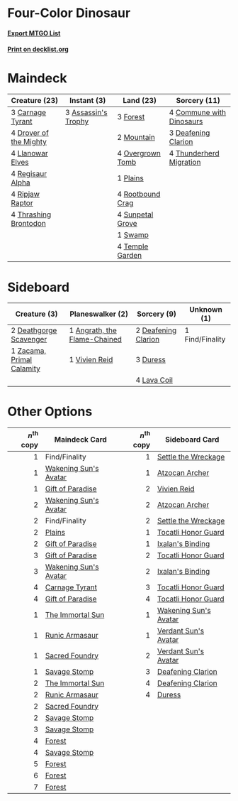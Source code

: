 # Four-Color Dinosaur

#### [Export MTGO List](../collection/Four-Color%20Dinosaur/Four-Color%20Dinosaur.txt)
#### [Print on decklist.org](http://decklist.org/?deckmain=3%09Assassin's%20Trophy%0A3%09Carnage%20Tyrant%0A4%09Commune%20with%20Dinosaurs%0A3%09Deafening%20Clarion%0A4%09Drover%20of%20the%20Mighty%0A3%09Forest%0A4%09Llanowar%20Elves%0A2%09Mountain%0A4%09Overgrown%20Tomb%0A1%09Plains%0A4%09Regisaur%20Alpha%0A4%09Ripjaw%20Raptor%0A4%09Rootbound%20Crag%0A4%09Sunpetal%20Grove%0A1%09Swamp%0A4%09Temple%20Garden%0A4%09Thrashing%20Brontodon%0A4%09Thunderherd%20Migration&deckside=1%09Angrath,%20the%20Flame-Chained%0A2%09Deafening%20Clarion%0A2%09Deathgorge%20Scavenger%0A3%09Duress%0A1%09Find/Finality%0A4%09Lava%20Coil%0A1%09Vivien%20Reid%0A1%09Zacama,%20Primal%20Calamity)
# Maindeck

|                                          Creature (23)                                          |                                         Instant (3)                                          |                                         Land (23)                                         |                                           Sorcery (11)                                            |
|-------------------------------------------------------------------------------------------------|----------------------------------------------------------------------------------------------|-------------------------------------------------------------------------------------------|---------------------------------------------------------------------------------------------------|
|3 [Carnage Tyrant](http://gatherer.wizards.com/Pages/Card/Details.aspx?multiverseid=435334)      |3 [Assassin's Trophy](http://gatherer.wizards.com/Pages/Card/Details.aspx?multiverseid=452902)|3 [Forest](http://gatherer.wizards.com/Pages/Card/Details.aspx?multiverseid=439605)        |4 [Commune with Dinosaurs](http://gatherer.wizards.com/Pages/Card/Details.aspx?multiverseid=435336)|
|4 [Drover of the Mighty](http://gatherer.wizards.com/Pages/Card/Details.aspx?multiverseid=435342)|                                                                                              |2 [Mountain](http://gatherer.wizards.com/Pages/Card/Details.aspx?multiverseid=439604)      |3 [Deafening Clarion](http://gatherer.wizards.com/Pages/Card/Details.aspx?multiverseid=452915)     |
|4 [Llanowar Elves](http://gatherer.wizards.com/Pages/Card/Details.aspx?multiverseid=413717)      |                                                                                              |4 [Overgrown Tomb](http://gatherer.wizards.com/Pages/Card/Details.aspx?multiverseid=405103)|4 [Thunderherd Migration](http://gatherer.wizards.com/Pages/Card/Details.aspx?multiverseid=439806) |
|4 [Regisaur Alpha](http://gatherer.wizards.com/Pages/Card/Details.aspx?multiverseid=435383)      |                                                                                              |1 [Plains](http://gatherer.wizards.com/Pages/Card/Details.aspx?multiverseid=439601)        |                                                                                                   |
|4 [Ripjaw Raptor](http://gatherer.wizards.com/Pages/Card/Details.aspx?multiverseid=435359)       |                                                                                              |4 [Rootbound Crag](http://gatherer.wizards.com/Pages/Card/Details.aspx?multiverseid=208042)|                                                                                                   |
|4 [Thrashing Brontodon](http://gatherer.wizards.com/Pages/Card/Details.aspx?multiverseid=439805) |                                                                                              |4 [Sunpetal Grove](http://gatherer.wizards.com/Pages/Card/Details.aspx?multiverseid=420946)|                                                                                                   |
|                                                                                                 |                                                                                              |1 [Swamp](http://gatherer.wizards.com/Pages/Card/Details.aspx?multiverseid=439603)         |                                                                                                   |
|                                                                                                 |                                                                                              |4 [Temple Garden](http://gatherer.wizards.com/Pages/Card/Details.aspx?multiverseid=405112) |                                                                                                   |


# Sideboard

|                                            Creature (3)                                            |                                           Planeswalker (2)                                            |                                         Sorcery (9)                                          |  Unknown (1)  |
|----------------------------------------------------------------------------------------------------|-------------------------------------------------------------------------------------------------------|----------------------------------------------------------------------------------------------|---------------|
|2 [Deathgorge Scavenger](http://gatherer.wizards.com/Pages/Card/Details.aspx?multiverseid=435339)   |1 [Angrath, the Flame-Chained](http://gatherer.wizards.com/Pages/Card/Details.aspx?multiverseid=439809)|2 [Deafening Clarion](http://gatherer.wizards.com/Pages/Card/Details.aspx?multiverseid=452915)|1 Find/Finality|
|1 [Zacama, Primal Calamity](http://gatherer.wizards.com/Pages/Card/Details.aspx?multiverseid=439836)|1 [Vivien Reid](http://gatherer.wizards.com/Pages/Card/Details.aspx?multiverseid=447344)               |3 [Duress](http://gatherer.wizards.com/Pages/Card/Details.aspx?multiverseid=270465)           |               |
|                                                                                                    |                                                                                                       |4 [Lava Coil](http://gatherer.wizards.com/Pages/Card/Details.aspx?multiverseid=452858)        |               |


# Other Options

|*n*<sup>th</sup> copy|                                         Maindeck Card                                          |*n*<sup>th</sup> copy|                                         Sideboard Card                                         |
|--------------------:|------------------------------------------------------------------------------------------------|--------------------:|------------------------------------------------------------------------------------------------|
|                    1|Find/Finality                                                                                   |                    1|[Settle the Wreckage](http://gatherer.wizards.com/Pages/Card/Details.aspx?multiverseid=435186)  |
|                    1|[Wakening Sun's Avatar](http://gatherer.wizards.com/Pages/Card/Details.aspx?multiverseid=435196)|                    1|[Atzocan Archer](http://gatherer.wizards.com/Pages/Card/Details.aspx?multiverseid=435331)       |
|                    1|[Gift of Paradise](http://gatherer.wizards.com/Pages/Card/Details.aspx?multiverseid=447320)     |                    2|[Vivien Reid](http://gatherer.wizards.com/Pages/Card/Details.aspx?multiverseid=447344)          |
|                    2|[Wakening Sun's Avatar](http://gatherer.wizards.com/Pages/Card/Details.aspx?multiverseid=435196)|                    2|[Atzocan Archer](http://gatherer.wizards.com/Pages/Card/Details.aspx?multiverseid=435331)       |
|                    2|Find/Finality                                                                                   |                    2|[Settle the Wreckage](http://gatherer.wizards.com/Pages/Card/Details.aspx?multiverseid=435186)  |
|                    2|[Plains](http://gatherer.wizards.com/Pages/Card/Details.aspx?multiverseid=439601)               |                    1|[Tocatli Honor Guard](http://gatherer.wizards.com/Pages/Card/Details.aspx?multiverseid=435194)  |
|                    2|[Gift of Paradise](http://gatherer.wizards.com/Pages/Card/Details.aspx?multiverseid=447320)     |                    1|[Ixalan's Binding](http://gatherer.wizards.com/Pages/Card/Details.aspx?multiverseid=435168)     |
|                    3|[Gift of Paradise](http://gatherer.wizards.com/Pages/Card/Details.aspx?multiverseid=447320)     |                    2|[Tocatli Honor Guard](http://gatherer.wizards.com/Pages/Card/Details.aspx?multiverseid=435194)  |
|                    3|[Wakening Sun's Avatar](http://gatherer.wizards.com/Pages/Card/Details.aspx?multiverseid=435196)|                    2|[Ixalan's Binding](http://gatherer.wizards.com/Pages/Card/Details.aspx?multiverseid=435168)     |
|                    4|[Carnage Tyrant](http://gatherer.wizards.com/Pages/Card/Details.aspx?multiverseid=435334)       |                    3|[Tocatli Honor Guard](http://gatherer.wizards.com/Pages/Card/Details.aspx?multiverseid=435194)  |
|                    4|[Gift of Paradise](http://gatherer.wizards.com/Pages/Card/Details.aspx?multiverseid=447320)     |                    4|[Tocatli Honor Guard](http://gatherer.wizards.com/Pages/Card/Details.aspx?multiverseid=435194)  |
|                    1|[The Immortal Sun](http://gatherer.wizards.com/Pages/Card/Details.aspx?multiverseid=439844)     |                    1|[Wakening Sun's Avatar](http://gatherer.wizards.com/Pages/Card/Details.aspx?multiverseid=435196)|
|                    1|[Runic Armasaur](http://gatherer.wizards.com/Pages/Card/Details.aspx?multiverseid=447336)       |                    1|[Verdant Sun's Avatar](http://gatherer.wizards.com/Pages/Card/Details.aspx?multiverseid=435369) |
|                    1|[Sacred Foundry](http://gatherer.wizards.com/Pages/Card/Details.aspx?multiverseid=405106)       |                    2|[Verdant Sun's Avatar](http://gatherer.wizards.com/Pages/Card/Details.aspx?multiverseid=435369) |
|                    1|[Savage Stomp](http://gatherer.wizards.com/Pages/Card/Details.aspx?multiverseid=435361)         |                    3|[Deafening Clarion](http://gatherer.wizards.com/Pages/Card/Details.aspx?multiverseid=452915)    |
|                    2|[The Immortal Sun](http://gatherer.wizards.com/Pages/Card/Details.aspx?multiverseid=439844)     |                    4|[Deafening Clarion](http://gatherer.wizards.com/Pages/Card/Details.aspx?multiverseid=452915)    |
|                    2|[Runic Armasaur](http://gatherer.wizards.com/Pages/Card/Details.aspx?multiverseid=447336)       |                    4|[Duress](http://gatherer.wizards.com/Pages/Card/Details.aspx?multiverseid=270465)               |
|                    2|[Sacred Foundry](http://gatherer.wizards.com/Pages/Card/Details.aspx?multiverseid=405106)       |                     |                                                                                                |
|                    2|[Savage Stomp](http://gatherer.wizards.com/Pages/Card/Details.aspx?multiverseid=435361)         |                     |                                                                                                |
|                    3|[Savage Stomp](http://gatherer.wizards.com/Pages/Card/Details.aspx?multiverseid=435361)         |                     |                                                                                                |
|                    4|[Forest](http://gatherer.wizards.com/Pages/Card/Details.aspx?multiverseid=439605)               |                     |                                                                                                |
|                    4|[Savage Stomp](http://gatherer.wizards.com/Pages/Card/Details.aspx?multiverseid=435361)         |                     |                                                                                                |
|                    5|[Forest](http://gatherer.wizards.com/Pages/Card/Details.aspx?multiverseid=439605)               |                     |                                                                                                |
|                    6|[Forest](http://gatherer.wizards.com/Pages/Card/Details.aspx?multiverseid=439605)               |                     |                                                                                                |
|                    7|[Forest](http://gatherer.wizards.com/Pages/Card/Details.aspx?multiverseid=439605)               |                     |                                                                                                |

